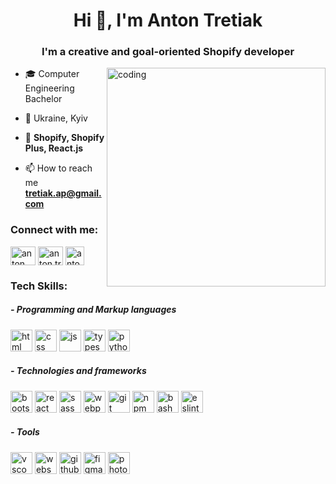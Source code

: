<h1 align="center">Hi 👋, I'm Anton Tretiak</h1>
<h3 align="center">I'm a creative and goal-oriented Shopify developer</h3>
<img align="right" alt="coding" width="350" src="https://i.pinimg.com/originals/e4/26/70/e426702edf874b181aced1e2fa5c6cde.gif">

- 🎓 Computer Engineering Bachelor

- 📍 Ukraine, Kyiv

- 🌱 **Shopify, Shopify Plus, React.js**

- 📫 How to reach me **tretiak.ap@gmail.com**

<h3 align="left">Connect with me:</h3>
<p align="left">
<a href="https://www.linkedin.com/in/tretiak-ap/" target="blank"><img align="center" src="https://raw.githubusercontent.com/rahuldkjain/github-profile-readme-generator/master/src/images/icons/Social/linked-in-alt.svg" alt="anton tretiak" height="30" width="40" /></a>
<a href="https://instagram.com/anton.trettiak" target="blank"><img align="center" src="https://raw.githubusercontent.com/rahuldkjain/github-profile-readme-generator/master/src/images/icons/Social/instagram.svg" alt="anton.trettiak" height="30" width="40" /></a>
<a href="https://t.me/antontrettiak" target="blank"><img align="center" src="https://cdn3.iconfinder.com/data/icons/social-icons-33/512/Telegram-256.png" alt="antobus" height="30" width="30" /></a>
</p>

<h3 align="left">Tech Skills:</h3>
<h5 align="left"> - Programming and Markup languages</h5>
<p align="left">
<img src="https://cdn.jsdelivr.net/gh/devicons/devicon/icons/html5/html5-original.svg" alt="html" width="35" height="35"/> <img src="https://cdn.jsdelivr.net/gh/devicons/devicon/icons/css3/css3-original.svg" alt="css" width="35" height="35"/> <img src="https://cdn.jsdelivr.net/gh/devicons/devicon/icons/javascript/javascript-original.svg" alt="js" width="35" height="35"/> <img src="https://cdn.jsdelivr.net/gh/devicons/devicon/icons/typescript/typescript-original.svg" alt="typescript" width="35" height="35"/> <img src="https://cdn.jsdelivr.net/gh/devicons/devicon/icons/python/python-original.svg" alt="python" width="35" height="35"/>
</p>
<h5 align="left"> - Technologies and frameworks</h5>
<p align="left">
<img src="https://cdn.jsdelivr.net/gh/devicons/devicon/icons/bootstrap/bootstrap-original.svg" alt="bootstrap" width="35" height="35"/> <img src="https://cdn.jsdelivr.net/gh/devicons/devicon/icons/react/react-original.svg" alt="react" width="35" height="35"/> <img src="https://cdn.jsdelivr.net/gh/devicons/devicon/icons/sass/sass-original.svg" alt="sass" width="35" height="35"/> <img src="https://cdn.jsdelivr.net/gh/devicons/devicon/icons/webpack/webpack-original.svg" alt="webpack" width="35" height="35"/> <img src="https://cdn.jsdelivr.net/gh/devicons/devicon/icons/git/git-original.svg" alt="git" width="35" height="35"/> <img src="https://cdn.jsdelivr.net/gh/devicons/devicon/icons/npm/npm-original-wordmark.svg" alt="npm" width="35" height="35"/> <img src="https://cdn.jsdelivr.net/gh/devicons/devicon/icons/bash/bash-original.svg" alt="bash" width="35" height="35"/> <img src="https://cdn.jsdelivr.net/gh/devicons/devicon/icons/eslint/eslint-original.svg" alt="eslint" width="35" height="35"/>
</p>
<h5 align="left"> - Tools</h5>
<p align="left">
<img src="https://cdn.jsdelivr.net/gh/devicons/devicon/icons/vscode/vscode-original.svg" alt="vscode" width="35" height="35"/> <img src="https://cdn.jsdelivr.net/gh/devicons/devicon/icons/webstorm/webstorm-original.svg" alt="webshtorm" width="35" height="35"/> <img src="https://cdn.jsdelivr.net/gh/devicons/devicon/icons/github/github-original.svg" alt="github" width="35" height="35"/> <img src="https://cdn.jsdelivr.net/gh/devicons/devicon/icons/figma/figma-original.svg" alt="figma" width="35" height="35"/> <img src="https://cdn.jsdelivr.net/gh/devicons/devicon/icons/photoshop/photoshop-plain.svg" alt="photoshop" width="35" height="35"/>
</p>
